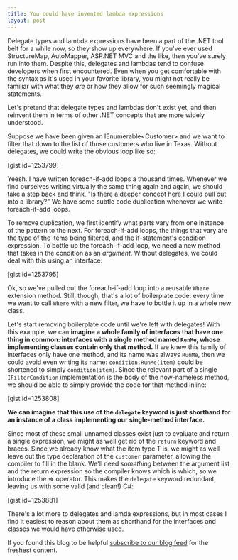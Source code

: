 ```yaml
---
title: You could have invented lambda expressions
layout: post
---
```


Delegate types and lambda expressions have been a part of the .NET tool belt for a while now, so they show up everywhere. If you've ever used StructureMap, AutoMapper, ASP.NET MVC and the like, then you've surely run into them. Despite this, delegates and lambdas tend to confuse developers when first encountered. Even when you get comfortable with the syntax as it's used in your favorite library, you might not really be familiar with what they <em>are</em> or how they allow for such seemingly magical statements.

Let's pretend that delegate types and lambdas don't exist yet, and then reinvent them in terms of other .NET concepts that are more widely understood.

Suppose we have been given an IEnumerable&lt;Customer&gt; and we want to filter that down to the list of those customers who live in Texas. Without delegates, we could write the obvious loop like so:<!--more-->

[gist id=1253799]

Yeesh. I have written foreach-if-add loops a thousand times. Whenever we find ourselves writing virtually the same thing again and again, we should take a step back and think, "Is there a deeper concept here I could pull out into a library?" We have some subtle code duplication whenever we write foreach-if-add loops.

To remove duplication, we first identify what parts vary from one instance of the pattern to the next. For foreach-if-add loops, the things that vary are the type of the items being filtered, and the if-statement's condition expression. To bottle up the foreach-if-add loop, we need a new method that takes in the condition as an <em>argument</em>. Without delegates, we could deal with this using an interface:

[gist id=1253795]

Ok, so we've pulled out the foreach-if-add loop into a reusable <code>Where</code> extension method. Still, though, that's a lot of boilerplate code: every time we want to call <code>Where</code> with a new filter, we have to bottle it up in a whole new class.

Let's start removing boilerplate code until we're left with delegates! With this example, we can <strong>imagine a whole family of interfaces that have one thing in common: interfaces with a single method named <code>RunMe</code>, whose implementing classes contain only that method.</strong> If we knew this family of interfaces only have one method, and its name was always <code>RunMe</code>, then we could avoid even writing its name: <code>condition.RunMe(item)</code> could be shortened to simply <code>condition(item)</code>. Since the relevant part of a single <code>IFilterCondition</code> implementation is the body of the now-nameless method, we should be able to simply provide the code for that method inline:

[gist id=1253808]

<strong>We can imagine that this use of the <code>delegate</code> keyword is just shorthand for an instance of a class implementing our single-method interface.</strong>

Since most of these small unnamed classes exist just to evaluate and return a single expression, we might as well get rid of the <code>return</code> keyword and braces. Since we already know what the item type T is, we might as well leave out the type declaration of the <code>customer</code> parameter, allowing the compiler to fill in the blank. We'll need <em>something</em> between the argument list and the return expression so the compiler knows which is which, so we introduce the =&gt; operator. This makes the <code>delegate</code> keyword redundant, leaving us with some valid (and clean!) C#:

[gist id=1253881]

There's a lot more to delegates and lamda expressions, but in most cases I find it easiest to reason about them as shorthand for the interfaces and classes we would have otherwise used.

If you found this blog to be helpful <a href="http://www.headspring.com/feed" target="_blank">subscribe to our blog feed</a> for the freshest content.